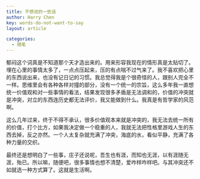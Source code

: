 ```yaml
---
title: 不想说的一些话
author: Harry Chen
key: words-do-not-want-to-say
layout: article

categories:
  - 随笔
---
```


  郁闷这个词真是不知道那个天才造出来的。用来形容我现在的情形真是太贴切了。埋在心里的事情太多了，一点点压起来，压的有点喘不过气来了。我不喜欢把心里的东西说出来，也没有记日记的习惯。我总觉得我是个很奇怪的人，跟别人完全不一样。思维里会有各种各样对撞的部分，没有一个统一的宗旨，这么多年我一直想统一价值观和对一些事情的看法，结果发现很多矛盾是无法调和的，价值的冲突就是冲突，对立的东西连历史都无法评价，我又能做到什么。我真是有哲学家的风范啊。

  这么几年过来，终于不得不承认，很多价值观本来就是冲突的，我无法去统一所有的价值，打个比方，如果我决定做一个稳重的人，我就无法把性格里游戏人生的东西去掉，反之亦然。一个人太复杂就充满了冲突，海底的水，看似平静，充满了各种力量的交织。

  最终还是想明白了一些事，庄子还说呢，吾生也有涯，而知也无涯，以有涯随无涯，殆已。所以嘛，随便吧，很多事情也想不清楚，爱咋样咋样吧。与其冲突还不如就选一种方式算了。这就是生活啊。
